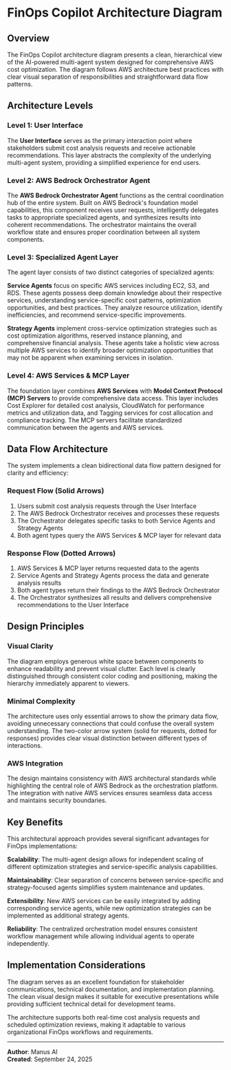 # FinOps Copilot Architecture Diagram

## Overview

The FinOps Copilot architecture diagram presents a clean, hierarchical view of the AI-powered multi-agent system designed for comprehensive AWS cost optimization. The diagram follows AWS architecture best practices with clear visual separation of responsibilities and straightforward data flow patterns.

## Architecture Levels

### Level 1: User Interface
The **User Interface** serves as the primary interaction point where stakeholders submit cost analysis requests and receive actionable recommendations. This layer abstracts the complexity of the underlying multi-agent system, providing a simplified experience for end users.

### Level 2: AWS Bedrock Orchestrator Agent
The **AWS Bedrock Orchestrator Agent** functions as the central coordination hub of the entire system. Built on AWS Bedrock's foundation model capabilities, this component receives user requests, intelligently delegates tasks to appropriate specialized agents, and synthesizes results into coherent recommendations. The orchestrator maintains the overall workflow state and ensures proper coordination between all system components.

### Level 3: Specialized Agent Layer
The agent layer consists of two distinct categories of specialized agents:

**Service Agents** focus on specific AWS services including EC2, S3, and RDS. These agents possess deep domain knowledge about their respective services, understanding service-specific cost patterns, optimization opportunities, and best practices. They analyze resource utilization, identify inefficiencies, and recommend service-specific improvements.

**Strategy Agents** implement cross-service optimization strategies such as cost optimization algorithms, reserved instance planning, and comprehensive financial analysis. These agents take a holistic view across multiple AWS services to identify broader optimization opportunities that may not be apparent when examining services in isolation.

### Level 4: AWS Services & MCP Layer
The foundation layer combines **AWS Services** with **Model Context Protocol (MCP) Servers** to provide comprehensive data access. This layer includes Cost Explorer for detailed cost analysis, CloudWatch for performance metrics and utilization data, and Tagging services for cost allocation and compliance tracking. The MCP servers facilitate standardized communication between the agents and AWS services.

## Data Flow Architecture

The system implements a clean bidirectional data flow pattern designed for clarity and efficiency:

### Request Flow (Solid Arrows)
1. Users submit cost analysis requests through the User Interface
2. The AWS Bedrock Orchestrator receives and processes these requests
3. The Orchestrator delegates specific tasks to both Service Agents and Strategy Agents
4. Both agent types query the AWS Services & MCP layer for relevant data

### Response Flow (Dotted Arrows)
1. AWS Services & MCP layer returns requested data to the agents
2. Service Agents and Strategy Agents process the data and generate analysis results
3. Both agent types return their findings to the AWS Bedrock Orchestrator
4. The Orchestrator synthesizes all results and delivers comprehensive recommendations to the User Interface

## Design Principles

### Visual Clarity
The diagram employs generous white space between components to enhance readability and prevent visual clutter. Each level is clearly distinguished through consistent color coding and positioning, making the hierarchy immediately apparent to viewers.

### Minimal Complexity
The architecture uses only essential arrows to show the primary data flow, avoiding unnecessary connections that could confuse the overall system understanding. The two-color arrow system (solid for requests, dotted for responses) provides clear visual distinction between different types of interactions.

### AWS Integration
The design maintains consistency with AWS architectural standards while highlighting the central role of AWS Bedrock as the orchestration platform. The integration with native AWS services ensures seamless data access and maintains security boundaries.

## Key Benefits

This architectural approach provides several significant advantages for FinOps implementations:

**Scalability**: The multi-agent design allows for independent scaling of different optimization strategies and service-specific analysis capabilities.

**Maintainability**: Clear separation of concerns between service-specific and strategy-focused agents simplifies system maintenance and updates.

**Extensibility**: New AWS services can be easily integrated by adding corresponding service agents, while new optimization strategies can be implemented as additional strategy agents.

**Reliability**: The centralized orchestration model ensures consistent workflow management while allowing individual agents to operate independently.

## Implementation Considerations

The diagram serves as an excellent foundation for stakeholder communications, technical documentation, and implementation planning. The clean visual design makes it suitable for executive presentations while providing sufficient technical detail for development teams.

The architecture supports both real-time cost analysis requests and scheduled optimization reviews, making it adaptable to various organizational FinOps workflows and requirements.

---

**Author**: Manus AI  
**Created**: September 24, 2025
